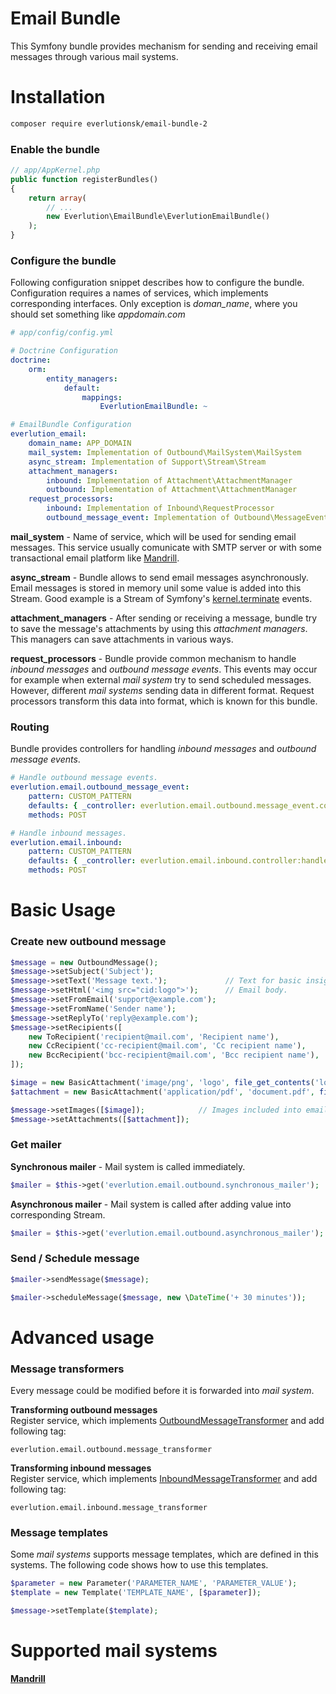 # Email Bundle

This Symfony bundle provides mechanism for sending and receiving email messages through various mail systems.


# Installation

```sh
composer require everlutionsk/email-bundle-2
```


### Enable the bundle

```php
// app/AppKernel.php
public function registerBundles()
{
    return array(
        // ...
        new Everlution\EmailBundle\EverlutionEmailBundle()
    );
}
```


### Configure the bundle

Following configuration snippet describes how to configure the bundle. Configuration requires a names of services, which implements corresponding interfaces. Only exception is *doman_name*, where you should set something like *appdomain.com*

```yml
# app/config/config.yml

# Doctrine Configuration
doctrine:
    orm:
        entity_managers:
            default:
                mappings:
                    EverlutionEmailBundle: ~

# EmailBundle Configuration
everlution_email:
    domain_name: APP_DOMAIN
    mail_system: Implementation of Outbound\MailSystem\MailSystem
    async_stream: Implementation of Support\Stream\Stream
    attachment_managers:
        inbound: Implementation of Attachment\AttachmentManager
        outbound: Implementation of Attachment\AttachmentManager
    request_processors:
        inbound: Implementation of Inbound\RequestProcessor
        outbound_message_event: Implementation of Outbound\MessageEvent\RequestProcessor
```

**mail_system** - Name of service, which will be used for sending email messages. This service usually comunicate with SMTP server or with some transactional email platform like [Mandrill](https://www.mandrill.com/).

**async_stream** - Bundle allows to send email messages asynchronously. Email messages is stored in memory unil some value is added into this Stream. Good example is a Stream of Symfony's [kernel.terminate](http://symfony.com/doc/current/components/http_kernel/introduction.html#the-kernel-terminate-event) events.

**attachment_managers** - After sending or receiving a message, bundle try to save the message's attachments by using this *attachment managers*. This managers can save attachments in various ways.

**request_processors** - Bundle provide common mechanism to handle *inbound messages* and *outbound message events*. This events may occur for example when external *mail system* try to send scheduled messages. However, different *mail systems* sending data in different format. Request processors transform this data into format, which is known for this bundle.

### Routing

Bundle provides controllers for handling *inbound messages* and *outbound message events*.

```yml
# Handle outbound message events.
everlution.email.outbound_message_event:
    pattern: CUSTOM_PATTERN
    defaults: { _controller: everlution.email.outbound.message_event.controller:handleMessageEvent }
    methods: POST

# Handle inbound messages.
everlution.email.inbound:
    pattern: CUSTOM_PATTERN
    defaults: { _controller: everlution.email.inbound.controller:handleInbound }
    methods: POST
```

# Basic Usage

### Create new outbound message

```php
$message = new OutboundMessage();
$message->setSubject('Subject');
$message->setText('Message text.');             // Text for basic insight in email client.
$message->setHtml('<img src="cid:logo">');      // Email body.
$message->setFromEmail('support@example.com');
$message->setFromName('Sender name');
$message->setReplyTo('reply@example.com');
$message->setRecipients([
    new ToRecipient('recipient@mail.com', 'Recipient name'),
    new CcRecipient('cc-recipient@mail.com', 'Cc recipient name'),
    new BccRecipient('bcc-recipient@mail.com', 'Bcc recipient name'),
]);

$image = new BasicAttachment('image/png', 'logo', file_get_contents('logo.png'));
$attachment = new BasicAttachment('application/pdf', 'document.pdf', file_get_contents('document.pdf'));

$message->setImages([$image]);            // Images included into email body. 
$message->setAttachments([$attachment]);
```

### Get mailer

**Synchronous mailer** - Mail system is called immediately.
```php
$mailer = $this->get('everlution.email.outbound.synchronous_mailer');
```

**Asynchronous mailer** - Mail system is called after adding value into corresponding Stream.
```php
$mailer = $this->get('everlution.email.outbound.asynchronous_mailer');
```

### Send / Schedule message
```php
$mailer->sendMessage($message);
```

```php
$mailer->scheduleMessage($message, new \DateTime('+ 30 minutes'));
```

# Advanced usage

### Message transformers
Every message could be modified before it is forwarded into *mail system*.

**Transforming outbound messages**<br>
Register service, which implements [OutboundMessageTransformer](Outbound/Message/OutboundMessageTransformer.php) and add following tag:
```
everlution.email.outbound.message_transformer
```

**Transforming inbound messages**<br>
Register service, which implements [InboundMessageTransformer](Inbound/Message/InboundMessageTransformer.php) and add following tag:
```
everlution.email.inbound.message_transformer
```
### Message templates
Some *mail systems* supports message templates, which are defined in this systems. The following code shows how to use this templates.
```php
$parameter = new Parameter('PARAMETER_NAME', 'PARAMETER_VALUE');
$template = new Template('TEMPLATE_NAME', [$parameter]);

$message->setTemplate($template);
```

# Supported mail systems
[**Mandrill**](https://github.com/everlutionsk/MandrillBundle)